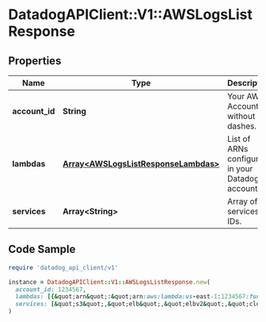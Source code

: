 # DatadogAPIClient::V1::AWSLogsListResponse

## Properties

| Name | Type | Description | Notes |
| ---- | ---- | ----------- | ----- |
| **account_id** | **String** | Your AWS Account ID without dashes. | [optional] |
| **lambdas** | [**Array&lt;AWSLogsListResponseLambdas&gt;**](AWSLogsListResponseLambdas.md) | List of ARNs configured in your Datadog account. | [optional] |
| **services** | **Array&lt;String&gt;** | Array of services IDs. | [optional] |

## Code Sample

```ruby
require 'datadog_api_client/v1'

instance = DatadogAPIClient::V1::AWSLogsListResponse.new(
  account_id: 1234567,
  lambdas: [{&quot;arn&quot;:&quot;arn:aws:lambda:us-east-1:1234567:function:LogsCollectionAPITest&quot;}],
  services: [&quot;s3&quot;,&quot;elb&quot;,&quot;elbv2&quot;,&quot;cloudfront&quot;,&quot;redshift&quot;,&quot;lambda&quot;]
)
```

